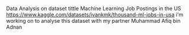 Data Analysis on dataset tittle Machine Learning Job Postings in the US
https://www.kaggle.com/datasets/ivankmk/thousand-ml-jobs-in-usa
i'm working on to analyse this dataset with my  partner Muhammad Afiq bin Adnan
